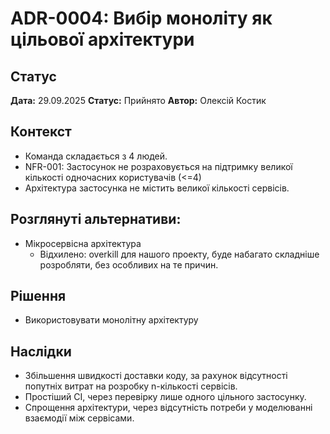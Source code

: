 # ADR-0004: Вибір моноліту як цільової архітектури

## Статус

**Дата:** 29.09.2025
**Статус:** Прийнято
**Автор:** Олексій Костик

## Контекст

- Команда складається з 4 людей.
- NFR-001: Застосунок не розраховується на підтримку великої кількості одночасних користувачів (<=4)
- Архітектура застосунка не містить великої кількості сервісів.

## Розглянуті альтернативи:

- Мікросервісна архітектура
  - Відхилено: overkill для нашого проекту, буде набагато складніше розробляти, без особливих на те причин.

## Рішення

- Використовувати монолітну архітектуру

## Наслідки

- Збільшення швидкості доставки коду, за рахунок відсутності попутніх витрат на розробку n-кількості сервісів.
- Простіший CI, через перевірку лише одного цільного застосунку.
- Спрощення архітектури, через відсутність потреби у моделюванні взаємодії між сервісами.
